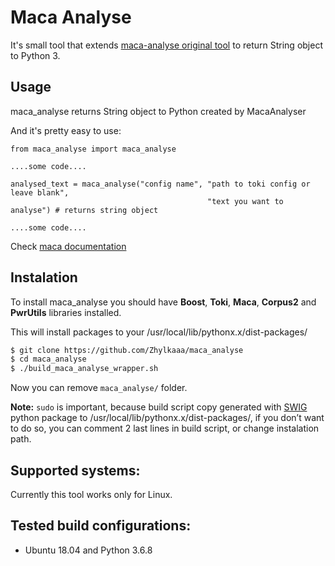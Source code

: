 # Maca Analyse 

It's small tool that extends [maca-analyse original tool](http://nlp.pwr.wroc.pl/maca.git) to return String object to Python 3. 

## Usage 

maca_analyse returns String object to Python created by MacaAnalyser

And it's pretty easy to use:

``` Python3
from maca_analyse import maca_analyse

....some code....

analysed_text = maca_analyse("config name", "path to toki config or leave blank", 
											"text you want to analyse") # returns string object

....some code....
```

Check [maca documentation](http://nlp.pwr.wroc.pl/redmine/projects/libpltagger/wiki)

## Instalation

To install maca_analyse you should have **Boost**, **Toki**, **Maca**, **Corpus2** and **PwrUtils** libraries installed.

This will install packages to your /usr/local/lib/pythonx.x/dist-packages/

``` bash
$ git clone https://github.com/Zhylkaaa/maca_analyse
$ cd maca_analyse
$ ./build_maca_analyse_wrapper.sh
```

Now you can remove `maca_analyse/` folder.

**Note:**
`sudo` is important, because build script copy generated with [SWIG](http://www.swig.org) python package to /usr/local/lib/pythonx.x/dist-packages/, if you don’t want to do so, you can comment 2 last lines in build script, or change instalation path.

## Supported systems:

Currently this tool works only for Linux. 

## Tested build configurations:

- Ubuntu 18.04 and Python 3.6.8

